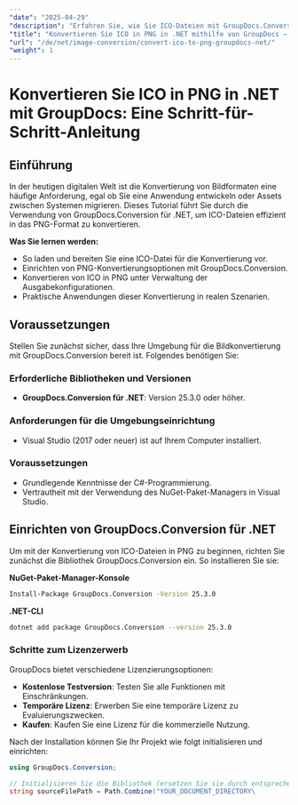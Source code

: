 ```yaml
---
"date": "2025-04-29"
"description": "Erfahren Sie, wie Sie ICO-Dateien mit GroupDocs.Conversion für .NET mühelos ins PNG-Format konvertieren. Folgen Sie dieser Schritt-für-Schritt-Anleitung, um Ihren Bildkonvertierungsprozess zu verbessern."
"title": "Konvertieren Sie ICO in PNG in .NET mithilfe von GroupDocs – Eine Schritt-für-Schritt-Anleitung"
"url": "/de/net/image-conversion/convert-ico-to-png-groupdocs-net/"
"weight": 1
---
```


# Konvertieren Sie ICO in PNG in .NET mit GroupDocs: Eine Schritt-für-Schritt-Anleitung

## Einführung

In der heutigen digitalen Welt ist die Konvertierung von Bildformaten eine häufige Anforderung, egal ob Sie eine Anwendung entwickeln oder Assets zwischen Systemen migrieren. Dieses Tutorial führt Sie durch die Verwendung von GroupDocs.Conversion für .NET, um ICO-Dateien effizient in das PNG-Format zu konvertieren.

**Was Sie lernen werden:**
- So laden und bereiten Sie eine ICO-Datei für die Konvertierung vor.
- Einrichten von PNG-Konvertierungsoptionen mit GroupDocs.Conversion.
- Konvertieren von ICO in PNG unter Verwaltung der Ausgabekonfigurationen.
- Praktische Anwendungen dieser Konvertierung in realen Szenarien.

## Voraussetzungen
Stellen Sie zunächst sicher, dass Ihre Umgebung für die Bildkonvertierung mit GroupDocs.Conversion bereit ist. Folgendes benötigen Sie:

### Erforderliche Bibliotheken und Versionen
- **GroupDocs.Conversion für .NET**: Version 25.3.0 oder höher.

### Anforderungen für die Umgebungseinrichtung
- Visual Studio (2017 oder neuer) ist auf Ihrem Computer installiert.

### Voraussetzungen
- Grundlegende Kenntnisse der C#-Programmierung.
- Vertrautheit mit der Verwendung des NuGet-Paket-Managers in Visual Studio.

## Einrichten von GroupDocs.Conversion für .NET
Um mit der Konvertierung von ICO-Dateien in PNG zu beginnen, richten Sie zunächst die Bibliothek GroupDocs.Conversion ein. So installieren Sie sie:

**NuGet-Paket-Manager-Konsole**
```bash
Install-Package GroupDocs.Conversion -Version 25.3.0
```

**\.NET-CLI**
```bash
dotnet add package GroupDocs.Conversion --version 25.3.0
```

### Schritte zum Lizenzerwerb
GroupDocs bietet verschiedene Lizenzierungsoptionen:
- **Kostenlose Testversion**: Testen Sie alle Funktionen mit Einschränkungen.
- **Temporäre Lizenz**: Erwerben Sie eine temporäre Lizenz zu Evaluierungszwecken.
- **Kaufen**: Kaufen Sie eine Lizenz für die kommerzielle Nutzung.

Nach der Installation können Sie Ihr Projekt wie folgt initialisieren und einrichten:

```csharp
using GroupDocs.Conversion;

// Initialisieren Sie die Bibliothek (ersetzen Sie sie durch entsprechende Verzeichnispfade)
string sourceFilePath = Path.Combine("YOUR_DOCUMENT_DIRECTORY\